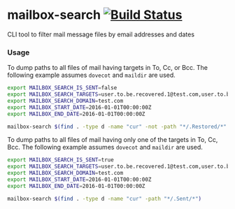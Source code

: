 # mailbox-search [![Build Status](https://travis-ci.org/alexhokl/mailbox-search.svg?branch=master)](https://travis-ci.org/alexhokl/mailbox-search)
CLI tool to filter mail message files by email addresses and dates

### Usage

To dump paths to all files of mail having targets in To, Cc, or Bcc. The
following example assumes `dovecot` and `maildir` are used.

```sh
export MAILBOX_SEARCH_IS_SENT=false
export MAILBOX_SEARCH_TARGETS=user.to.be.recovered.1@test.com,user.to.be.recovered2@test.com
export MAILBOX_SEARCH_DOMAIN=test.com
export MAILBOX_START_DATE=2016-01-01T00:00:00Z
export MAILBOX_END_DATE=2016-01-01T00:00:00Z

mailbox-search $(find . -type d -name "cur" -not -path "*/.Restored/*" -not -path "*/.spam/*" -not -path "*/.Sent/*" -not -path "*/.Trash/*" -not -path "*/.Junk*" -not -path "*/.Drafts/*" -not -path "*/.Archive/*" -not -path "*/.Infected*")
```

To dump paths to all files of mail having only one of the targets in To, Cc, Bcc. The following example assumes `dovecot` and `maildir` are used.

```sh
export MAILBOX_SEARCH_IS_SENT=true
export MAILBOX_SEARCH_TARGETS=user.to.be.recovered.1@test.com,user.to.be.recovered2@test.com
export MAILBOX_SEARCH_DOMAIN=test.com
export MAILBOX_START_DATE=2016-01-01T00:00:00Z
export MAILBOX_END_DATE=2016-01-01T00:00:00Z

mailbox-search $(find . -type d -name "cur" -path "*/.Sent/*")
```


